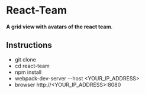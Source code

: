 
# React-Team

**A grid view with avatars of the react team**.

## Instructions  
   * git clone <this repository>
   * cd react-team
   * npm install
   * webpack-dev-server --host <YOUR_IP_ADDRESS>
   * browser http://<YOUR_IP_ADDRESS>:8080
